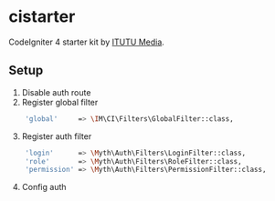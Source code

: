 # cistarter

CodeIgniter 4 starter kit by [ITUTU Media](https://itutu-media.id).

## Setup

1. Disable auth route
2. Register global filter
```bash
    'global'     => \IM\CI\Filters\GlobalFilter::class,
```
3. Register auth filter
```bash
    'login'      => \Myth\Auth\Filters\LoginFilter::class,
    'role'       => \Myth\Auth\Filters\RoleFilter::class,
    'permission' => \Myth\Auth\Filters\PermissionFilter::class,
```
4. Config auth
